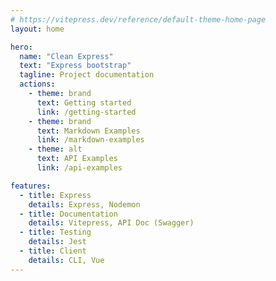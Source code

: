 ```yaml
---
# https://vitepress.dev/reference/default-theme-home-page
layout: home

hero:
  name: "Clean Express"
  text: "Express bootstrap"
  tagline: Project documentation
  actions:
    - theme: brand
      text: Getting started
      link: /getting-started
    - theme: brand
      text: Markdown Examples
      link: /markdown-examples
    - theme: alt
      text: API Examples
      link: /api-examples

features:
  - title: Express
    details: Express, Nodemon
  - title: Documentation
    details: Vitepress, API Doc (Swagger)
  - title: Testing
    details: Jest
  - title: Client
    details: CLI, Vue
---
```


